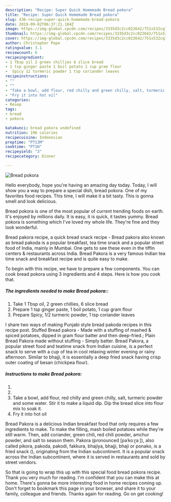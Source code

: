 ```yaml
---
description: "Recipe: Super Quick Homemade Bread pokora"
title: "Recipe: Super Quick Homemade Bread pokora"
slug: 436-recipe-super-quick-homemade-bread-pokora
date: 2019-09-02T06:37:21.184Z
image: https://img-global.cpcdn.com/recipes/3335d3c2cc022642/751x532cq70/bread-pokora-recipe-main-photo.jpg
thumbnail: https://img-global.cpcdn.com/recipes/3335d3c2cc022642/751x532cq70/bread-pokora-recipe-main-photo.jpg
cover: https://img-global.cpcdn.com/recipes/3335d3c2cc022642/751x532cq70/bread-pokora-recipe-main-photo.jpg
author: Christopher Pope
ratingvalue: 3.1
reviewcount: 6
recipeingredient:
- 1 Tbsp oil 2 green chillies 6 slice bread
- 1 tsp ginger paste 1 boil potato 1 cup gram flour
-  Spicy 12 turmeric powder 1 tsp coriander leaves
recipeinstructions:
- ""
- ""
- "Take a bowl, add flour, red chilly and green chilly, salt, turmeric powder and some water. Stir it to make a liquid dip. Dip the bread slice into flour mix to soak it."
- "Fry it into hot oil"
categories:
- Resep
tags:
- bread
- pokora

katakunci: bread pokora undefined
nutrition: 196 calories
recipecuisine: Indonesian
preptime: "PT13M"
cooktime: "PT1H"
recipeyield: "3"
recipecategory: Dinner

---
```



![Bread pokora](https://img-global.cpcdn.com/recipes/3335d3c2cc022642/751x532cq70/bread-pokora-recipe-main-photo.jpg)

Hello everybody, hope you're having an amazing day today. Today, I will show you a way to prepare a special dish, bread pokora. One of my favorites food recipes. This time, I will make it a bit tasty. This is gonna smell and look delicious.

Bread pokora is one of the most popular of current trending foods on earth. It's enjoyed by millions daily. It is easy, it is quick, it tastes yummy. Bread pokora is something which I've loved my whole life. They're fine and they look wonderful.

Bread pakora recipe, a quick bread snack recipe - Bread pakora also known as bread pakoda is a popular breakfast, tea time snack and a popular street food of India, mainly in Mumbai. One gets to see these even in the tiffin centers &amp; restaurants across India. Bread Pakora is a very famous Indian tea time snack and breakfast recipe and is quite easy to make.


To begin with this recipe, we have to prepare a few components. You can cook bread pokora using 3 ingredients and 4 steps. Here is how you cook that.

##### The ingredients needed to make Bread pokora::

1. Take 1 Tbsp oil, 2 green chillies, 6 slice bread
1. Prepare 1 tsp ginger paste, 1 boil potato, 1 cup gram flour
1. Prepare  Spicy, 1/2 turmeric powder, 1 tsp coriander leaves


I share two ways of making Punjabi style bread pakoda recipes in this recipe post. Stuffed Bread pakora - Made with a stuffing of mashed &amp; spiced potatoes, dipped in gram flour batter and then deep-fried.; Plain Bread Pakora made without stuffing - Simply batter. Bread Pakora, a popular street food and teatime snack from Indian cuisine, is a perfect snack to serve with a cup of tea in cool relaxing winter evening or rainy afternoon. Similar to bhajji, it is essentially a deep fried snack having crisp outer coating of besan (chickpea flour). 

##### Instructions to make Bread pokora:

1. 
1. 
1. Take a bowl, add flour, red chilly and green chilly, salt, turmeric powder and some water. Stir it to make a liquid dip. Dip the bread slice into flour mix to soak it.
1. Fry it into hot oil


Bread Pakora is a delicious Indian breakfast food that only requires a few ingredients to make. To make the filling, mash boiled potatoes while they&#39;re still warm. Then, add coriander, green chili, red chili powder, amchur powder, and salt to season them. Pakora (pronounced [pəˈkoːɽaː]), also called pikora, pakoda, pakodi, fakkura, bhajiya, bhajji, bhaji or ponako, is a fried snack (), originating from the Indian subcontinent. It is a popular snack across the Indian subcontinent, where it is served in restaurants and sold by street vendors. 

So that is going to wrap this up with this special food bread pokora recipe. Thank you very much for reading. I'm confident that you can make this at home. There's gonna be more interesting food in home recipes coming up. Don't forget to bookmark this page in your browser, and share it to your family, colleague and friends. Thanks again for reading. Go on get cooking!
